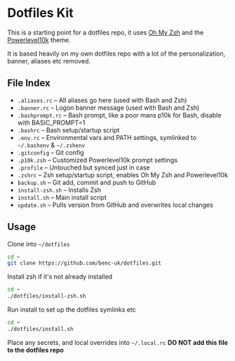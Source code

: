 # Dotfiles Kit

This is a starting point for a dotfiles repo, it uses [Oh My Zsh](https://ohmyz.sh/) and the [Powerlevel10k](https://github.com/romkatv/powerlevel10k) theme.

It is based heavily on my own dotfiles repo with a lot of the personalization, banner, aliases etc removed.

## File Index

- `.aliases.rc` – All aliases go here (used with Bash and Zsh)
- `.banner.rc` – Logon banner message (used with Bash and Zsh)
- `.bashprompt.rc` – Bash prompt, like a poor mans p10k for Bash, disable with BASIC_PROMPT=1
- `.bashrc` – Bash setup/startup script
- `.env.rc` – Environmental vars and PATH settings, symlinked to `~/.bashenv` & `~/.zshenv`
- `.gitconfig` – Git config
- `.p10k.zsh` – Customized Powerlevel10k prompt settings
- `.profile` – Untouched but synced just in case
- `.zshrc` – Zsh setup/startup script, enables Oh My Zsh and Powerlevel10k
- `backup.sh` – Git add, commit and push to GitHub
- `install-zsh.sh` – Installs Zsh
- `install.sh` – Main install script
- `update.sh` – Pulls version from GitHub and overwrites local changes

## Usage

Clone into `~/dotfiles`

```bash
cd ~
git clone https://github.com/benc-uk/dotfiles.git
```

Install zsh if it's not already installed

```bash
cd ~
./dotfiles/install-zsh.sh
```

Run install to set up the dotfiles symlinks etc

```bash
cd ~
./dotfiles/install.sh
```

Place any secrets, and local overrides into `~/.local.rc` **DO NOT add this file to the dotfiles repo**
